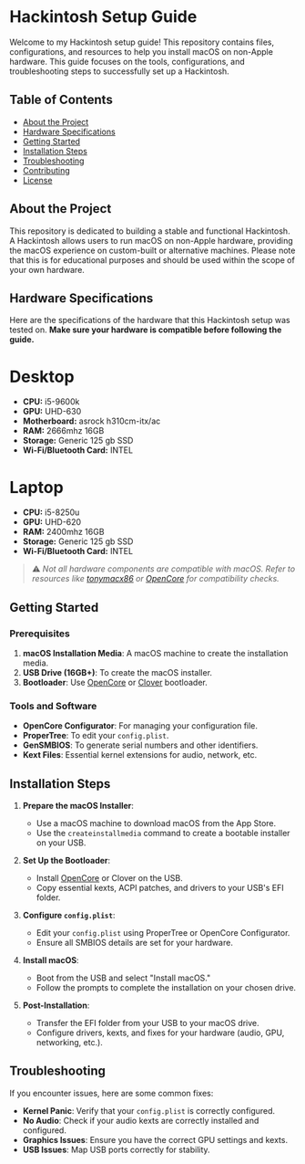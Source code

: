 # Hackintosh Setup Guide

Welcome to my Hackintosh setup guide! This repository contains files, configurations, and resources to help you install macOS on non-Apple hardware. This guide focuses on the tools, configurations, and troubleshooting steps to successfully set up a Hackintosh.

## Table of Contents
- [About the Project](#about-the-project)
- [Hardware Specifications](#hardware-specifications)
- [Getting Started](#getting-started)
- [Installation Steps](#installation-steps)
- [Troubleshooting](#troubleshooting)
- [Contributing](#contributing)
- [License](#license)

## About the Project

This repository is dedicated to building a stable and functional Hackintosh. A Hackintosh allows users to run macOS on non-Apple hardware, providing the macOS experience on custom-built or alternative machines. Please note that this is for educational purposes and should be used within the scope of your own hardware.

## Hardware Specifications

Here are the specifications of the hardware that this Hackintosh setup was tested on. **Make sure your hardware is compatible before following the guide.**
# Desktop 
- **CPU:** i5-9600k
- **GPU:** UHD-630
- **Motherboard:** asrock h310cm-itx/ac
- **RAM:** 2666mhz 16GB
- **Storage:** Generic 125 gb SSD
- **Wi-Fi/Bluetooth Card:** INTEL

# Laptop
- **CPU:** i5-8250u
- **GPU:** UHD-620
- **RAM:** 2400mhz 16GB
- **Storage:** Generic 125 gb SSD
- **Wi-Fi/Bluetooth Card:** INTEL

> ⚠️ *Not all hardware components are compatible with macOS. Refer to resources like [tonymacx86](https://www.tonymacx86.com/) or [OpenCore](https://dortania.github.io/OpenCore-Install-Guide/) for compatibility checks.*

## Getting Started

### Prerequisites

1. **macOS Installation Media**: A macOS machine to create the installation media.
2. **USB Drive (16GB+)**: To create the macOS installer.
3. **Bootloader**: Use [OpenCore](https://dortania.github.io/OpenCore-Install-Guide/) or [Clover](https://hackintosher.com/builds/download-clover-configurator/) bootloader.

### Tools and Software

- **OpenCore Configurator**: For managing your configuration file.
- **ProperTree**: To edit your `config.plist`.
- **GenSMBIOS**: To generate serial numbers and other identifiers.
- **Kext Files**: Essential kernel extensions for audio, network, etc.

## Installation Steps

1. **Prepare the macOS Installer**:
    - Use a macOS machine to download macOS from the App Store.
    - Use the `createinstallmedia` command to create a bootable installer on your USB.

2. **Set Up the Bootloader**:
    - Install [OpenCore](https://dortania.github.io/OpenCore-Install-Guide/) or Clover on the USB.
    - Copy essential kexts, ACPI patches, and drivers to your USB's EFI folder.

3. **Configure `config.plist`**:
    - Edit your `config.plist` using ProperTree or OpenCore Configurator.
    - Ensure all SMBIOS details are set for your hardware.

4. **Install macOS**:
    - Boot from the USB and select "Install macOS."
    - Follow the prompts to complete the installation on your chosen drive.

5. **Post-Installation**:
    - Transfer the EFI folder from your USB to your macOS drive.
    - Configure drivers, kexts, and fixes for your hardware (audio, GPU, networking, etc.).

## Troubleshooting

If you encounter issues, here are some common fixes:

- **Kernel Panic**: Verify that your `config.plist` is correctly configured.
- **No Audio**: Check if your audio kexts are correctly installed and configured.
- **Graphics Issues**: Ensure you have the correct GPU settings and kexts.
- **USB Issues**: Map USB ports correctly for stability.

